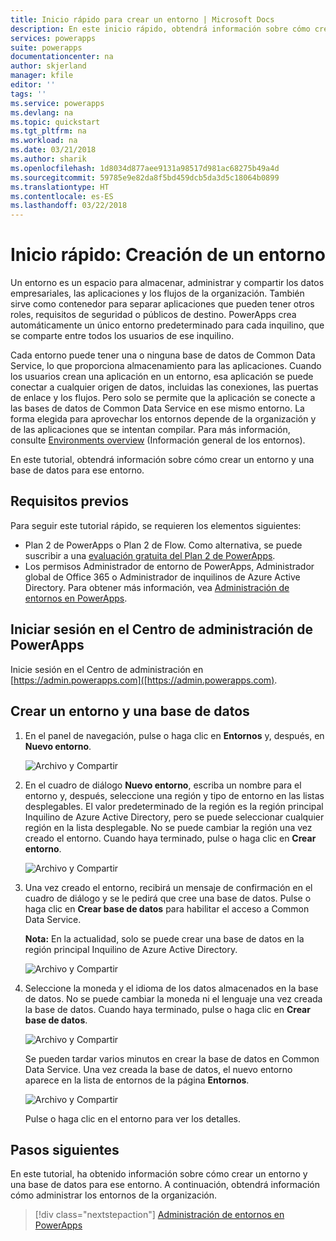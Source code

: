 ```yaml
---
title: Inicio rápido para crear un entorno | Microsoft Docs
description: En este inicio rápido, obtendrá información sobre cómo crear un entorno
services: powerapps
suite: powerapps
documentationcenter: na
author: skjerland
manager: kfile
editor: ''
tags: ''
ms.service: powerapps
ms.devlang: na
ms.topic: quickstart
ms.tgt_pltfrm: na
ms.workload: na
ms.date: 03/21/2018
ms.author: sharik
ms.openlocfilehash: 1d8034d877aee9131a98517d981ac68275b49a4d
ms.sourcegitcommit: 59785e9e82da8f5bd459dcb5da3d5c18064b0899
ms.translationtype: HT
ms.contentlocale: es-ES
ms.lasthandoff: 03/22/2018
---
```

# <a name="quickstart-create-an-environment"></a>Inicio rápido: Creación de un entorno
Un entorno es un espacio para almacenar, administrar y compartir los datos empresariales, las aplicaciones y los flujos de la organización. También sirve como contenedor para separar aplicaciones que pueden tener otros roles, requisitos de seguridad o públicos de destino. PowerApps crea automáticamente un único entorno predeterminado para cada inquilino, que se comparte entre todos los usuarios de ese inquilino.

Cada entorno puede tener una o ninguna base de datos de Common Data Service, lo que proporciona almacenamiento para las aplicaciones. Cuando los usuarios crean una aplicación en un entorno, esa aplicación se puede conectar a cualquier origen de datos, incluidas las conexiones, las puertas de enlace y los flujos. Pero solo se permite que la aplicación se conecte a las bases de datos de Common Data Service en ese mismo entorno. La forma elegida para aprovechar los entornos depende de la organización y de las aplicaciones que se intentan compilar. Para más información, consulte [Environments overview](environments-overview.md) (Información general de los entornos).

En este tutorial, obtendrá información sobre cómo crear un entorno y una base de datos para ese entorno.

## <a name="prerequisites"></a>Requisitos previos
 Para seguir este tutorial rápido, se requieren los elementos siguientes:
 * Plan 2 de PowerApps o Plan 2 de Flow. Como alternativa, se puede suscribir a una [evaluación gratuita del Plan 2 de PowerApps](https://web.powerapps.com/signup?redirect=marketing&email=).
 * Los permisos Administrador de entorno de PowerApps, Administrador global de Office 365 o Administrador de inquilinos de Azure Active Directory. Para obtener más información, vea [Administración de entornos en PowerApps](environments-administration.md).

## <a name="sign-in-to-the-powerapps-admin-center"></a>Iniciar sesión en el Centro de administración de PowerApps
Inicie sesión en el Centro de administración en [https://admin.powerapps.com]([https://admin.powerapps.com).

## <a name="create-an-environment-and-database"></a>Crear un entorno y una base de datos
1. En el panel de navegación, pulse o haga clic en **Entornos** y, después, en **Nuevo entorno**.

    ![Archivo y Compartir](./media/create-environment/new-environment.png)
2. En el cuadro de diálogo **Nuevo entorno**, escriba un nombre para el entorno y, después, seleccione una región y tipo de entorno en las listas desplegables. El valor predeterminado de la región es la región principal Inquilino de Azure Active Directory, pero se puede seleccionar cualquier región en la lista desplegable. No se puede cambiar la región una vez creado el entorno. Cuando haya terminado, pulse o haga clic en **Crear entorno**.

    ![Archivo y Compartir](./media/create-environment/new-environment-dialog.png)
3. Una vez creado el entorno, recibirá un mensaje de confirmación en el cuadro de diálogo y se le pedirá que cree una base de datos. Pulse o haga clic en **Crear base de datos** para habilitar el acceso a Common Data Service.

    **Nota:** En la actualidad, solo se puede crear una base de datos en la región principal Inquilino de Azure Active Directory.

    ![Archivo y Compartir](./media/create-environment/create-database-dialog.png)
4. Seleccione la moneda y el idioma de los datos almacenados en la base de datos. No se puede cambiar la moneda ni el lenguaje una vez creada la base de datos. Cuando haya terminado, pulse o haga clic en **Crear base de datos**.

    ![Archivo y Compartir](./media/create-environment/create-database-dialog2.png)

    Se pueden tardar varios minutos en crear la base de datos en Common Data Service. Una vez creada la base de datos, el nuevo entorno aparece en la lista de entornos de la página **Entornos**.

    ![Archivo y Compartir](./media/create-environment/new-environment-created.png)

    Pulse o haga clic en el entorno para ver los detalles.

## <a name="next-steps"></a>Pasos siguientes
En este tutorial, ha obtenido información sobre cómo crear un entorno y una base de datos para ese entorno. A continuación, obtendrá información cómo administrar los entornos de la organización.

> [!div class="nextstepaction"]
> [Administración de entornos en PowerApps](environments-administration.md)

